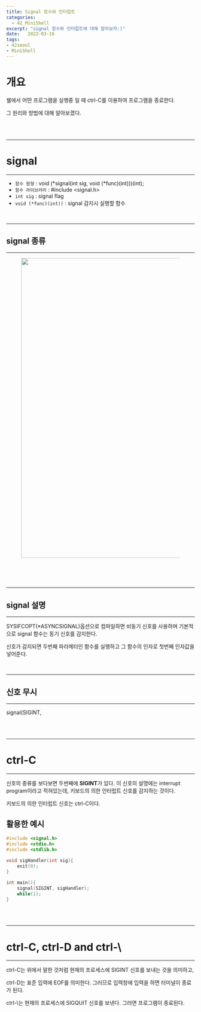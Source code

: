 ```yaml
---
title: Signal 함수와 인터럽트
categories: 
  - 42_MiniShell
excerpt: "signal 함수와 인터럽트에 대해 알아보자:)"
date:   2022-03-16
tags:
- 42seoul
- MiniShell
---
```


# 개요


쉘에서 어떤 프로그램을 실행중 일 때 ctrl-C를 이용하여 프로그램을 종료한다.

그 원리와 방법에 대해 알아보겠다.


<br />
<br />

---

# signal

---

* `함수 원형` : void (*signal(int sig, void (*func)(int)))(int);
* `함수 라이브러리` : #include <signal.h>
* `int sig` : signal flag
* `void (*func)(int))` : signal 감지시 실행할 함수

<br />

---

## signal 종류

---

<figure>
	<a href="https://user-images.githubusercontent.com/79088896/158511529-7aa13ae2-2486-42f4-b039-77535ab18ea8.png">
		<img src="https://user-images.githubusercontent.com/79088896/158511529-7aa13ae2-2486-42f4-b039-77535ab18ea8.png"  width="800px;">
	</a>
</figure>


<br />
<br />

<br />

---

## signal 설명

---

SYSIFCOPT(*ASYNCSIGNAL)옵션으로 컴파일하면 비동기 신호를 사용하며 기본적으로 signal 함수는 동기 신호를 감지한다.

신호가 감지되면 두번째 파라메터인 함수를 실행하고 그 함수의 인자로 첫번째 인자값을 넣어준다.

<br />

---

## 신호 무시

---

signal(SIGINT, 

<br />
<br />

---

# ctrl-C

---

신호의 종류를 보다보면 두번째에 **SIGINT**가 있다. 이 신호의 설명에는 interrupt program이라고 적혀있는데, 키보드의 의한 인터럽트 신호를 감지하는 것이다. 

키보드의 의한 인터럽트 신호는 ctrl-C이다.

## 활용한 예시

```c
#include <signal.h>
#include <stdio.h>
#include <stdlib.h>
 
void sigHandler(int sig){
    exit(0);
}

int main(){
    signal(SIGINT, sigHandler);
    while(1);
}
```



<br />
<br />

---

# ctrl-C, ctrl-D and ctrl-\

---

ctrl-C는 위에서 말한 것처럼 현재의 프로세스에 SIGINT 신호를 보내는 것을 의미하고,

ctrl-D는 표준 입력에 EOF를 의미한다. 그러므로 입력창에 입력을 하면 터미널이 종료가 된다.

ctrl-\는 현재의 프로세스에 SIGQUIT 신호를 보낸다. 그러면 프로그램이 종료된다.

